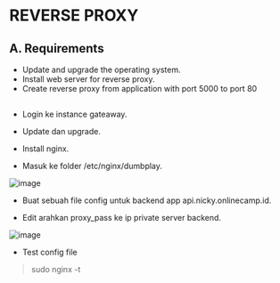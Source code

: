 # REVERSE PROXY

## A. Requirements
- Update and upgrade the operating system.
- Install web server for reverse proxy.
- Create reverse proxy from application with port 5000 to port 80

### 
## 

- Login ke instance gateaway.

- Update dan upgrade.

- Install nginx.

- Masuk ke folder /etc/nginx/dumbplay.

![image](https://user-images.githubusercontent.com/88620315/139601199-cee93f51-4b39-4aca-a707-f9693869448b.png)

- Buat sebuah file config untuk backend app api.nicky.onlinecamp.id.

- Edit arahkan proxy_pass ke ip private server backend.

![image](https://user-images.githubusercontent.com/88620315/139601235-0f40d13d-bda6-4ac1-80fc-bc4fc685dc38.png)

- Test config file 

>sudo nginx -t
